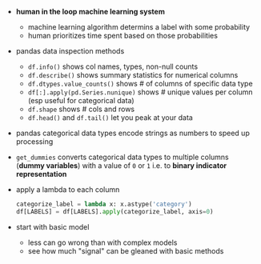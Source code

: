 - **human in the loop machine learning system**
  - machine learning algorithm determins a label with some probability
  - human prioritizes time spent based on those probabilities

- pandas data inspection methods
  - `df.info()` shows col names, types, non-null counts
  - `df.describe()` shows summary statistics for numerical columns
  - `df.dtypes.value_counts()` shows # of columns of specific data type
  - `df[:].apply(pd.Series.nunique)` shows # unique values per column (esp useful for categorical data)
  - `df.shape` shows # cols and rows
  - `df.head()` and `df.tail()` let you peak at your data

- pandas categorical data types encode strings as numbers to speed up processing
- `get_dummies` converts categorical data types to multiple columns (**dummy variables**) with a value of `0` or `1` i.e. to **binary indicator representation**
- apply a lambda to each column
    ```python
    categorize_label = lambda x: x.astype('category')
    df[LABELS] = df[LABELS].apply(categorize_label, axis=0)
    ```

- start with basic model
  - less can go wrong than with complex models
  - see how much "signal" can be gleaned with basic methods
